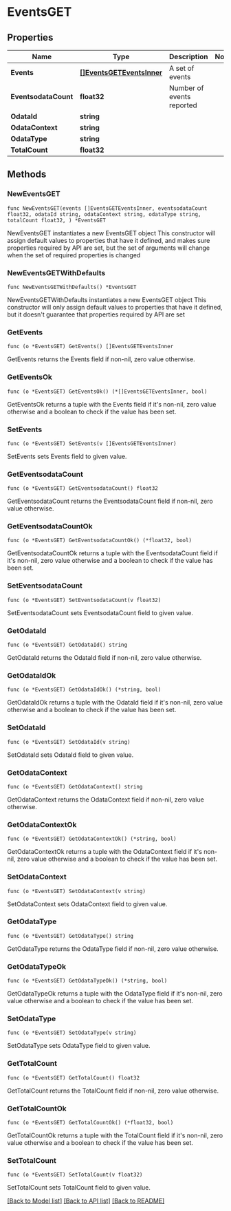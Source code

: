# EventsGET

## Properties

Name | Type | Description | Notes
------------ | ------------- | ------------- | -------------
**Events** | [**[]EventsGETEventsInner**](EventsGETEventsInner.md) | A set of events | 
**EventsodataCount** | **float32** | Number of events reported | 
**OdataId** | **string** |  | 
**OdataContext** | **string** |  | 
**OdataType** | **string** |  | 
**TotalCount** | **float32** |  | 

## Methods

### NewEventsGET

`func NewEventsGET(events []EventsGETEventsInner, eventsodataCount float32, odataId string, odataContext string, odataType string, totalCount float32, ) *EventsGET`

NewEventsGET instantiates a new EventsGET object
This constructor will assign default values to properties that have it defined,
and makes sure properties required by API are set, but the set of arguments
will change when the set of required properties is changed

### NewEventsGETWithDefaults

`func NewEventsGETWithDefaults() *EventsGET`

NewEventsGETWithDefaults instantiates a new EventsGET object
This constructor will only assign default values to properties that have it defined,
but it doesn't guarantee that properties required by API are set

### GetEvents

`func (o *EventsGET) GetEvents() []EventsGETEventsInner`

GetEvents returns the Events field if non-nil, zero value otherwise.

### GetEventsOk

`func (o *EventsGET) GetEventsOk() (*[]EventsGETEventsInner, bool)`

GetEventsOk returns a tuple with the Events field if it's non-nil, zero value otherwise
and a boolean to check if the value has been set.

### SetEvents

`func (o *EventsGET) SetEvents(v []EventsGETEventsInner)`

SetEvents sets Events field to given value.


### GetEventsodataCount

`func (o *EventsGET) GetEventsodataCount() float32`

GetEventsodataCount returns the EventsodataCount field if non-nil, zero value otherwise.

### GetEventsodataCountOk

`func (o *EventsGET) GetEventsodataCountOk() (*float32, bool)`

GetEventsodataCountOk returns a tuple with the EventsodataCount field if it's non-nil, zero value otherwise
and a boolean to check if the value has been set.

### SetEventsodataCount

`func (o *EventsGET) SetEventsodataCount(v float32)`

SetEventsodataCount sets EventsodataCount field to given value.


### GetOdataId

`func (o *EventsGET) GetOdataId() string`

GetOdataId returns the OdataId field if non-nil, zero value otherwise.

### GetOdataIdOk

`func (o *EventsGET) GetOdataIdOk() (*string, bool)`

GetOdataIdOk returns a tuple with the OdataId field if it's non-nil, zero value otherwise
and a boolean to check if the value has been set.

### SetOdataId

`func (o *EventsGET) SetOdataId(v string)`

SetOdataId sets OdataId field to given value.


### GetOdataContext

`func (o *EventsGET) GetOdataContext() string`

GetOdataContext returns the OdataContext field if non-nil, zero value otherwise.

### GetOdataContextOk

`func (o *EventsGET) GetOdataContextOk() (*string, bool)`

GetOdataContextOk returns a tuple with the OdataContext field if it's non-nil, zero value otherwise
and a boolean to check if the value has been set.

### SetOdataContext

`func (o *EventsGET) SetOdataContext(v string)`

SetOdataContext sets OdataContext field to given value.


### GetOdataType

`func (o *EventsGET) GetOdataType() string`

GetOdataType returns the OdataType field if non-nil, zero value otherwise.

### GetOdataTypeOk

`func (o *EventsGET) GetOdataTypeOk() (*string, bool)`

GetOdataTypeOk returns a tuple with the OdataType field if it's non-nil, zero value otherwise
and a boolean to check if the value has been set.

### SetOdataType

`func (o *EventsGET) SetOdataType(v string)`

SetOdataType sets OdataType field to given value.


### GetTotalCount

`func (o *EventsGET) GetTotalCount() float32`

GetTotalCount returns the TotalCount field if non-nil, zero value otherwise.

### GetTotalCountOk

`func (o *EventsGET) GetTotalCountOk() (*float32, bool)`

GetTotalCountOk returns a tuple with the TotalCount field if it's non-nil, zero value otherwise
and a boolean to check if the value has been set.

### SetTotalCount

`func (o *EventsGET) SetTotalCount(v float32)`

SetTotalCount sets TotalCount field to given value.



[[Back to Model list]](../README.md#documentation-for-models) [[Back to API list]](../README.md#documentation-for-api-endpoints) [[Back to README]](../README.md)


